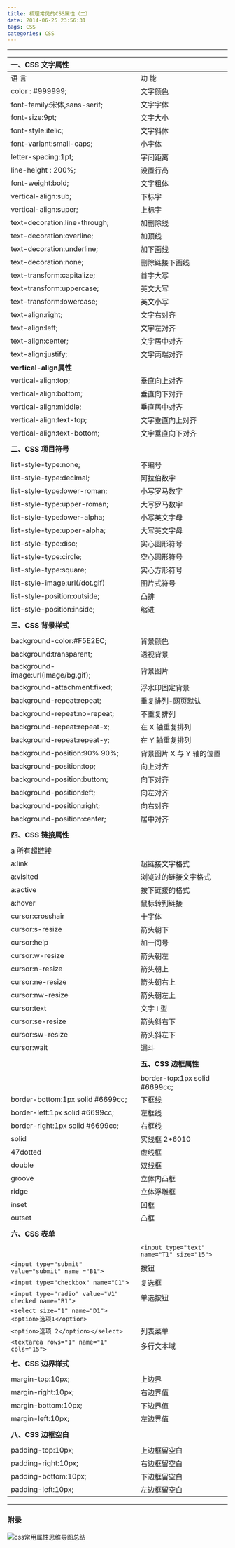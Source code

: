 ```yaml
---
title: 梳理常见的CSS属性（二）
date: 2014-06-25 23:56:31
tags: CSS
categories: CSS
---
```



---
<!--more-->


|**一、CSS 文字属性**||
|:---|:---|
|语 言 | 功  能  |
|color : #999999;  | 文字颜色  |
|font-family:宋体,sans-serif;   |文字字体  |
|font-size:9pt;    | 文字大小  |
|font-style:itelic;  |文字斜体 |
|font-variant:small-caps;  |小字体 |
|letter-spacing:1pt; | 字间距离 |
|line-height : 200%;    |  设置行高 |
|font-weight:bold;   | 文字粗体 |
|vertical-align:sub;  |下标字 |
|vertical-align:super;  |上标字 |
|text-decoration:line-through;  |加删除线 |
|text-decoration:overline;   | 加顶线 |
|text-decoration:underline;  |加下画线 |
|text-decoration:none;  |删除链接下画线 |
|text-transform:capitalize;   | 首字大写 |
|text-transform:uppercase;    |英文大写 |
|text-transform:lowercase;   | 英文小写 |
|text-align:right;  |  文字右对齐 |
|text-align:left; |   文字左对齐 |
|text-align:center;   | 文字居中对齐 |
|text-align:justify; | 文字两端对齐 |
|**vertical-align属性** ||
|vertical-align:top; | 垂直向上对齐 |
|vertical-align:bottom; | 垂直向下对齐 |
|vertical-align:middle;   | 垂直居中对齐 |
|vertical-align:text-top;   | 文字垂直向上对齐 |
|vertical-align:text-bottom;   | 文字垂直向下对齐 |
|||
|**二、CSS 项目符号**||   
|||
|list-style-type:none;    |  不编号 |
|list-style-type:decimal;    |  阿拉伯数字 |
|list-style-type:lower-roman; |   小写罗马数字 |
|list-style-type:upper-roman;  |  大写罗马数字 |
|list-style-type:lower-alpha; | 小写英文字母 |
|list-style-type:upper-alpha;  |大写英文字母 |
|list-style-type:disc;   | 实心圆形符号 |
|list-style-type:circle; | 空心圆形符号 |
|list-style-type:square; | 实心方形符号 |
|list-style-image:url(/dot.gif) | 图片式符号 |
|list-style-position:outside; | 凸排 |
|list-style-position:inside; | 缩进 |
|||
|**三、CSS 背景样式** ||
|||
|background-color:#F5E2EC; | 背景颜色 |
|background:transparent;   |   透视背景 |
|background-image:url(image/bg.gif); | 背景图片 |
|background-attachment:fixed;   | 浮水印固定背景 |
|background-repeat:repeat;   | 重复排列-网页默认 |
|background-repeat:no-repeat; | 不重复排列 |
|background-repeat:repeat-x; | 在 X 轴重复排列 |
|background-repeat:repeat-y;  |  在 Y 轴重复排列 |
|background-position:90% 90%; | 背景图片 X 与 Y 轴的位置 |
|background-position:top;  |  向上对齐 |
|background-position:buttom; | 向下对齐 |
|background-position:left; | 向左对齐 |
|background-position:right;    |  向右对齐 |
 | background-position:center;  |  居中对齐 |
 |||
 |**四、CSS 链接属性** ||
 |||
  |a  所有超链接  |
 | a:link  | 超链接文字格式  |
 |a:visited   |浏览过的链接文字格式  |
 |a:active  | 按下链接的格式  |
 |a:hover  | 鼠标转到链接  |
 |cursor:crosshair   |十字体  |
 |cursor:s-resize   |箭头朝下 | 
 |cursor:help  | 加一问号  |
 |cursor:w-resize   |箭头朝左  |
 |cursor:n-resize   |箭头朝上  |
 |cursor:ne-resize  | 箭头朝右上  |
 |cursor:nw-resize   |箭头朝左上  |
 |cursor:text  | 文字 I 型  |
 |cursor:se-resize   |箭头斜右下  |
 |cursor:sw-resize  | 箭头斜左下  |
 |cursor:wait  |漏斗  |
  | | |
    |**五、CSS 边框属性**  | |
     | | |
     | border-top:1px solid #6699cc; |  上框线  |
 |border-bottom:1px solid #6699cc;  | 下框线  |
 |border-left:1px solid #6699cc;  | 左框线  |
 |border-right:1px solid #6699cc;  | 右框线  |
 |solid  | 实线框 2+6010  |
 |47dotted  | 虚线框  |
 |double  | 双线框  |
 |groove   |立体内凸框  |
 |ridge   |立体浮雕框  |
 |inset   |凹框  |
 |outset  | 凸框  |
  | | |
   |**六、CSS 表单** | |
    | | |
    |`<input type="text" name="T1" size="15">` | 文本域 |
   | `<input type="submit" value="submit" name ="B1">` | 按钮 |
|`<input type="checkbox" name="C1">` | 复选框 |
|`<input type="radio" value="V1" checked name="R1">` | 单选按钮| 
|`<select size="1" name="D1"><option>选项1</option>`|
|`<option>选项 2</option></select>` | 列表菜单 |
|`<textarea rows="1" name="1"  cols="15">` |多行文本域 |
|||
|**七、CSS 边界样式**   ||
|||
|margin-top:10px;|  上边界 |
|margin-right:10px;  |右边界值 |
|margin-bottom:10px;  |下边界值 |
|margin-left:10px;  |左边界值 |
|||
|**八、CSS 边框空白**||
|||
|padding-top:10px; | 上边框留空白 |
|padding-right:10px; | 右边框留空白 |
|padding-bottom:10px; | 下边框留空白 |
|padding-left:10px; | 左边框留空白 |



--- 


### 附录

![css常用属性思维导图总结](http://7xq6al.com1.z0.glb.clouddn.com/css%E5%B8%B8%E7%94%A8%E5%B1%9E%E6%80%A7%E6%80%BB%E7%BB%93.png)

